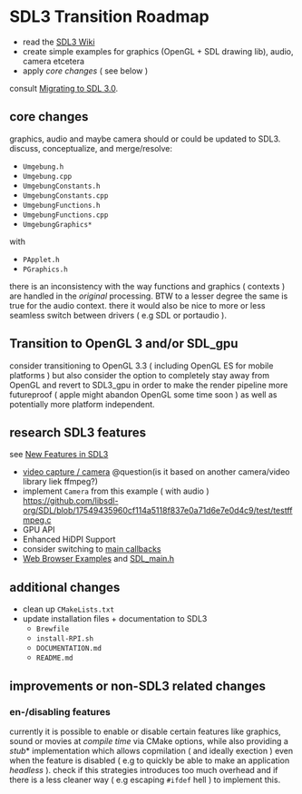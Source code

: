 # SDL3 Transition Roadmap

- read the [SDL3 Wiki](https://wiki.libsdl.org/SDL3/FrontPage)
- create simple examples for graphics (OpenGL + SDL drawing lib), audio, camera etcetera
- apply *core changes* ( see below )

consult [Migrating to SDL 3.0](https://github.com/libsdl-org/SDL/blob/main/docs/README-migration.md).

## core changes

graphics, audio and maybe camera should or could be updated to SDL3. discuss, conceptualize, and merge/resolve:

- `Umgebung.h`
- `Umgebung.cpp`
- `UmgebungConstants.h`
- `UmgebungConstants.cpp`
- `UmgebungFunctions.h`
- `UmgebungFunctions.cpp`
- `UmgebungGraphics*`

with 

- `PApplet.h`
- `PGraphics.h`

there is an inconsistency with the way functions and graphics ( contexts ) are handled in the *original* processing. BTW to a lesser degree the same is true for the audio context. there it would also be nice to more or less seamless switch between drivers ( e.g SDL or portaudio ).

## Transition to OpenGL 3 and/or SDL_gpu

consider transitioning to OpenGL 3.3 ( including OpenGL ES for mobile platforms ) but also consider the option to completely stay away from OpenGL and revert to SDL3_gpu in order to make the render pipeline more futureproof ( apple might abandon OpenGL some time soon ) as well as potentially more platform independent.

## research SDL3 features

see [New Features in SDL3](https://wiki.libsdl.org/SDL3/NewFeatures)

- [video capture / camera](https://wiki.libsdl.org/SDL3/CategoryCamera) @question(is it based on another camera/video library liek ffmpeg?)
- implement `Camera` from this example ( with audio ) https://github.com/libsdl-org/SDL/blob/17549435960cf114a5118f837e0a71d6e7e0d4c9/test/testffmpeg.c
- GPU API
- Enhanced HiDPI Support
- consider switching to [main callbacks](https://wiki.libsdl.org/SDL3/README/main-functions)
- [Web Browser Examples](https://github.com/libsdl-org/SDL/tree/main/examples) and [SDL_main.h](https://github.com/libsdl-org/SDL/blob/main/include/SDL3/SDL_main.h)

## additional changes

- clean up `CMakeLists.txt`
- update installation files + documentation to SDL3
    - `Brewfile`
    - `install-RPI.sh`
    - `DOCUMENTATION.md`
    - `README.md`
    
## improvements or non-SDL3 related changes

### en-/disabling features

currently it is possible to enable or disable certain features like graphics, sound or movies at *compile time* via CMake options, while also providing a *stub** implementation which allows copmilation ( and ideally exection ) even when the feature is disabled ( e.g to quickly be able to make an application *headless* ). check if this strategies introduces too much overhead and if there is a less cleaner way ( e.g escaping `#ifdef` hell ) to implement this.
